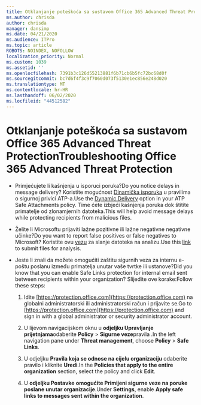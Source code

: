 ```yaml
---
title: Otklanjanje poteškoća sa sustavom Office 365 Advanced Threat Protection
ms.author: chrisda
author: chrisda
manager: dansimp
ms.date: 04/21/2020
ms.audience: ITPro
ms.topic: article
ROBOTS: NOINDEX, NOFOLLOW
localization_priority: Normal
ms.custom: 1039
ms.assetid: ''
ms.openlocfilehash: 7391b3c126d55213881f6b71cb6b5fc72bc68d0f
ms.sourcegitcommit: bc7d6f4f3c9f7060d073f5130e1ec856e248d020
ms.translationtype: MT
ms.contentlocale: hr-HR
ms.lasthandoff: 06/02/2020
ms.locfileid: "44512582"
---
```

# <a name="troubleshooting-office-365-advanced-threat-protection"></a><span data-ttu-id="e4586-102">Otklanjanje poteškoća sa sustavom Office 365 Advanced Threat Protection</span><span class="sxs-lookup"><span data-stu-id="e4586-102">Troubleshooting Office 365 Advanced Threat Protection</span></span>

- <span data-ttu-id="e4586-103">Primjećujete li kašnjenja u isporuci poruka?</span><span class="sxs-lookup"><span data-stu-id="e4586-103">Do you notice delays in message delivery?</span></span> <span data-ttu-id="e4586-104">Koristite mogućnost [Dinamička isporuka](https://docs.microsoft.com/microsoft-365/security/office-365-security/dynamic-delivery-and-previewing) u pravilima o sigurnoj privici ATP-a.</span><span class="sxs-lookup"><span data-stu-id="e4586-104">Use the [Dynamic Delivery](https://docs.microsoft.com/microsoft-365/security/office-365-security/dynamic-delivery-and-previewing) option in your ATP Safe Attachments policy.</span></span> <span data-ttu-id="e4586-105">Time ćete izbjeći kašnjenja poruka dok štitite primatelje od zlonamjernih datoteka.</span><span class="sxs-lookup"><span data-stu-id="e4586-105">This will help avoid message delays while protecting recipients from malicious files.</span></span>

- <span data-ttu-id="e4586-106">Želite li Microsoftu prijaviti lažne pozitivne ili lažne negativne negativne učinke?</span><span class="sxs-lookup"><span data-stu-id="e4586-106">Do you want to report false positives or false negatives to Microsoft?</span></span> <span data-ttu-id="e4586-107">Koristite ovu [vezu](https://www.microsoft.com/wdsi/filesubmission/) za slanje datoteka na analizu.</span><span class="sxs-lookup"><span data-stu-id="e4586-107">Use this [link](https://www.microsoft.com/wdsi/filesubmission/) to submit files for analysis.</span></span>

- <span data-ttu-id="e4586-108">Jeste li znali da možete omogućiti zaštitu sigurnih veza za internu e-poštu poslanu između primatelja unutar vaše tvrtke ili ustanove?</span><span class="sxs-lookup"><span data-stu-id="e4586-108">Did you know that you can enable Safe Links protection for internal email sent between recipients within your organization?</span></span> <span data-ttu-id="e4586-109">Slijedite ove korake:</span><span class="sxs-lookup"><span data-stu-id="e4586-109">Follow these steps:</span></span>

  1. <span data-ttu-id="e4586-110">Idite [https://protection.office.com](https://protection.office.com) na globalni administratorski ili administratorski račun i prijavite se.</span><span class="sxs-lookup"><span data-stu-id="e4586-110">Go to [https://protection.office.com](https://protection.office.com) and sign in with a global administrator or security administrator account.</span></span>

  2. <span data-ttu-id="e4586-111">U lijevom navigacijskom oknu u **odjeljku Upravljanje prijetnjama**odaberite **Policy** \> **Sigurne veze**pravila .</span><span class="sxs-lookup"><span data-stu-id="e4586-111">In the left navigation pane under **Threat management**, choose **Policy** \> **Safe Links**.</span></span>

  3. <span data-ttu-id="e4586-112">U odjeljku **Pravila koja se odnose na cijelu organizaciju** odaberite pravilo i kliknite **Uredi**.</span><span class="sxs-lookup"><span data-stu-id="e4586-112">In the **Policies that apply to the entire organization** section, select the policy and click **Edit**.</span></span>

  4. <span data-ttu-id="e4586-113">U **odjeljku Postavke** **omogućite Primijeni sigurne veze na poruke poslane unutar organizacije**.</span><span class="sxs-lookup"><span data-stu-id="e4586-113">Under **Settings**, enable **Apply safe links to messages sent within the organization**.</span></span>
